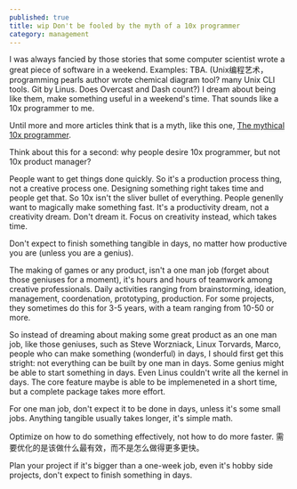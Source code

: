 ```yaml
---
published: true
title: wip Don't be fooled by the myth of a 10x programmer
category: management
---
```

I was always fancied by those stories that some computer scientist wrote a great piece of software in a weekend. Examples: TBA. (Unix编程艺术，programming pearls author wrote chemical diagram tool? many Unix CLI tools. Git by Linus. Does Overcast and Dash count?) I dream about being like them, make something useful in a weekend's time. That sounds like a 10x programmer to me.

Until more and more articles think that is a myth, like this one, [The mythical 10x programmer](http://antirez.com/news/112).

Think about this for a second: why people desire 10x programmer, but not 10x product manager?

People want to get things done quickly. So it's a production process thing, not a creative process one. Designing something right takes time and people get that. So 10x isn't the sliver bullet of everything. People genenlly want to magically make something fast. It's a productivity dream, not a creativity dream. Don't dream it. Focus on creativity instead, which takes time.

Don't expect to finish something tangible in days, no matter how productive you are (unless you are a genius).

The making of games or any product, isn't a one man job (forget about those geniuses for a moment), it's hours and hours of teamwork among creative professionals. Daily activities ranging from brainstorming, ideation, management, coordenation, prototyping, production. For some projects, they sometimes do this for 3-5 years, with a team ranging from 10-50 or more.

So instead of dreaming about making some great product as an one man job, like those geniuses, such as Steve Worzniack, Linux Torvards, Marco, people who can make something (wonderful) in days, I should first get this stright: not everything can be built by one man in days. Some genius might be able to start something in days. Even Linus couldn't write all the kernel in days. The core feature maybe is able to be implemeneted in a short time, but a complete package takes more effort.

For one man job, don't expect it to be done in days, unless it's some small jobs. Anything tangible usually takes longer, it's simple math.

Optimize on how to do something effectively, not how to do more faster. 需要优化的是该做什么最有效，而不是怎么做得更多更快。

Plan your project if it's bigger than a one-week job, even it's hobby side projects, don't expect to finish something in days.